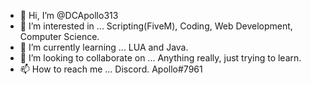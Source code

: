 - 👋 Hi, I’m @DCApollo313
- 👀 I’m interested in ... Scripting(FiveM), Coding, Web Development, Computer Science.
- 🌱 I’m currently learning ... LUA and Java.
- 💞️ I’m looking to collaborate on ... Anything really, just trying to learn.
- 📫 How to reach me ... Discord.  Apollo#7961

<!---
DCApollo313/DCApollo313 is a ✨ special ✨ repository because its `README.md` (this file) appears on your GitHub profile.
You can click the Preview link to take a look at your changes.
--->
